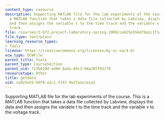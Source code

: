 ```yaml
---
content_type: resource
description: Supporting MATLAB file for the lab experiments of the course. This is
  a MATLAB function that takes a data file collected by Labview, displays the data
  and then assigns the variable t to the time track and the variable v to the voltage
  track.
file: /courses/2-672-project-laboratory-spring-2009/ce825e556d79a2c1f1479e27aacceca3_getdata.m
file_type: text/plain
learning_resource_types:
- Tools
license: https://creativecommons.org/licenses/by-nc-sa/4.0/
ocw_type: OCWFile
parent_title: Tools
parent_type: CourseSection
parent_uid: 713b619d-ad80-8a4a-69c3-88a205f93170
resourcetype: Other
title: getdata
uid: ce825e55-6d79-a2c1-f147-9e27aacceca3
---
```

Supporting MATLAB file for the lab experiments of the course. This is a MATLAB function that takes a data file collected by Labview, displays the data and then assigns the variable t to the time track and the variable v to the voltage track.